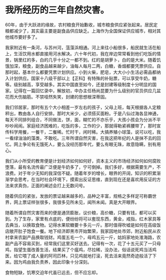 # 我所经历的三年自然灾害。

60年，由于大跃进的缘故，农村粮食开始歉收，城市粮食供应紧张起来。居民定粮都减少了，其实最主要是副食品供应缺乏。上海作为全国保证供应城市，相对其他城市要好多了。  

我家附近有一条河，与苏州河，蕰藻浜相通。河上来往小船很多，船民就生活在船上，生活饮用水都直接用河水解决。六十年代初，我在岸边常常看到他们吃饭的情景，锅里红的多，白的几乎十分之一都不到。红的是胡萝卜，白的是大米。随着饥饿加深，粮食，副食品越来越少，油每人每月二两，白糖，香烟都要凭票供应。自那时起，基本什么都要凭票计划供应。小到火柴，肥皂，大大小小生活必需品都纳入计划供应。国家十八级干部以上【正科】有特殊的补贴票，可以享受牛奶，糖等。级别越高，享受越多。其实中国直至如今，还是封建等级制度十分明显的国家。记得在一篇回忆录中，解放初，中办主任杨尚昆要为什么级别的官员供应几盆花而大伤脑筋。不禁哑然失笑，封建的思想根深蒂固。  

我们邻居家，那时有五个大小相差一岁左右的孩子，父母上班，每天根据各人定粮秤出，教由各人自行安排。那时大米少，必须搭买面粉。于是八仙过海各显神通，每天不同排列组合，不同做法，饼，面，糊忙的不亦乐乎，大孩小孩会为分派不平吵吵闹闹。家庭经济困难的，吃饭的多，工作的少，那就得勒紧裤腰带了，那时宣传科学用餐，一餐干，二餐稀。忙时干，闲时稀。大搞养殖小球藻，说可以吃，我一看绿油油的藻类，不敢吃。三年所谓自然灾害，在我这把年纪的人是抹不去的回忆。网上争论有无饿死人，要么没经历那年代，要么有眼无珠，故意隐瞒，别有用心。  

我们从小所受的教育便是计划经济如何如何好，资本主义的市场经济如何如何腐败堕落，最有名流传最广泛便是牛奶多了，宁可倒掉。我们多好，根据需要生产，不浪费。对于年少无知的我深信不疑。随着年岁的增长，眼界的开阔，知识的积累渐渐学会思考，在当时社会环境下，摸索出反证思维，直到现在还是喜欢用反证的方法来求真伪，正面的阐述会打上无数问号。  
 
随着供应的紧张，发放的票证越来越多的，品种之丰富，规格之多样足可称霸世界，网上票证样张很多，我很多见所未见，闻所未闻。真是大开眼界。  

随着所谓自然灾害而来的便是通货膨胀，议价粮，高价糖，只要有钱，都可以买到。为了生存，家里有点底的，便纷纷将可以套现东西，黄金，戒指，红木家具等去典当，以换取食物。记得水果软糖要十多元一斤。那时值得吹嘘是如何在高级饭店敞开肚子饱食一餐。地下经济即黑市开始繁荣，我家因地处市郊，附近船民从农村拿来农副产品换取钱财。鸡蛋五毛一个，母鸡五元一斤，姑妈家地处淮海路，农副产品不容易买到，经常我们这里买好送去。记得有一次，花了十五元买了一只母鸡，指望生蛋改善生活，结果买了个瘟鸡，尽拉稀，没办法，俗话说死鸡当活鸡医，给它喂了成人量的阿司匹林，只见鸡就地打滚，死去活来竟然奇迹般活了下来。因为鸡由我负责养，因此印象十分深刻。  

食物短缺，饥寒交迫年代虽已远去，但不应忘却。
